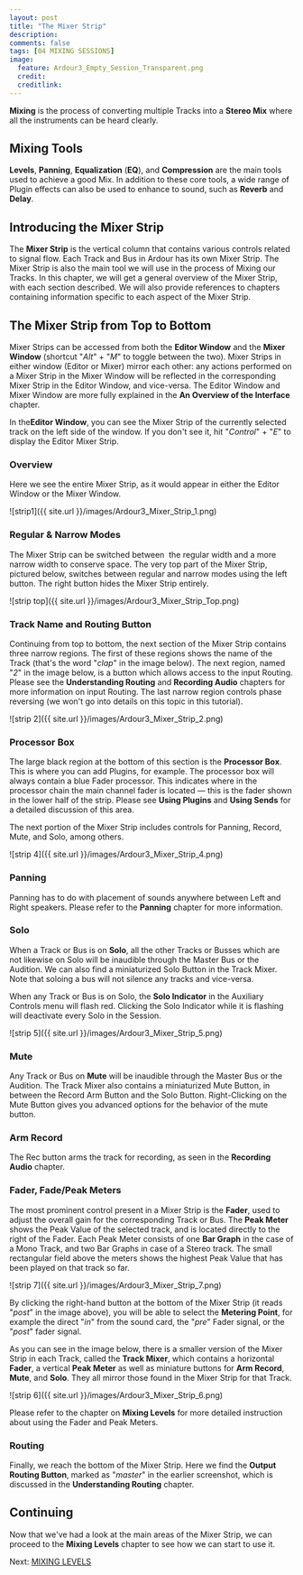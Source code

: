 ```yaml
---
layout: post
title: "The Mixer Strip"
description:
comments: false 
tags: [04 MIXING SESSIONS]
image:
  feature: Ardour3_Empty_Session_Transparent.png
  credit:  
  creditlink:  
---
```


**Mixing** is the process of converting multiple Tracks into a **Stereo
Mix** where all the instruments can be heard clearly.

## Mixing Tools

**Levels**, **Panning**, **Equalization** (**EQ**), and **Compression** are the main
tools used to achieve a good Mix. In addition to these core tools, a
wide range of Plugin effects can also be used to enhance to sound, such
as **Reverb** and **Delay**.  

## Introducing the Mixer Strip

The **Mixer Strip** is the vertical column that contains various
controls related to signal flow. Each Track and Bus in Ardour has its
own Mixer Strip. The Mixer Strip is also the main tool we will use in
the process of Mixing our Tracks. In this chapter, we will get a general
overview of the Mixer Strip, with each section described. We will also
provide references to chapters containing information specific to each
aspect of the Mixer Strip.

## The Mixer Strip from Top to Bottom

Mixer Strips can be accessed from both the **Editor Window** and the
**Mixer Window** (shortcut "*Alt*" + "*M*" to toggle between the two). Mixer Strips in either
window (Editor or Mixer) mirror each other: any actions performed on a
Mixer Strip in the Mixer Window will be reflected in the corresponding
Mixer Strip in the Editor Window, and vice-versa. The Editor Window and
Mixer Window are more fully explained in the **An Overview of the
Interface** chapter. 

In the**Editor Window**, you can see the Mixer Strip of the currently
selected track on the left side of the window. If you don't see it, hit
"*Control*" + "*E*" to display the Editor Mixer Strip.

### Overview

Here we see the entire Mixer Strip, as it would appear in either the
Editor Window or the Mixer Window. 

![strip1]({{ site.url }}/images/Ardour3_Mixer_Strip_1.png) 

### Regular & Narrow Modes

The Mixer Strip can be switched between  the regular width and a more
narrow width to conserve space. The very top part of the Mixer Strip,
pictured below, switches between regular and narrow modes using the left
button. The right button hides the Mixer Strip entirely. 

![strip top]({{ site.url }}/images/Ardour3_Mixer_Strip_Top.png) 

### Track Name and Routing Button

Continuing from top to bottom, the next section of the Mixer Strip
contains three narrow regions. The first of these regions shows the name of the Track (that's the word
"*clap*" in the image below). The next region, named "*2*" in the image below,
is a button which allows access to the input Routing. Please see the
**Understanding Routing** and **Recording Audio** chapters for more
information on input Routing. The last narrow region controls phase
reversing (we won't go into details on this topic in this tutorial). 

![strip 2]({{ site.url }}/images/Ardour3_Mixer_Strip_2.png) 

### Processor Box 

The large black region at the bottom of this section is the **Processor
Box**. This is where you can add Plugins, for example. The processor box
will always contain a blue Fader processor. This indicates where in the
processor chain the main channel fader is located — this is the fader
shown in the lower half of the strip. Please see **Using Plugins** and
**Using Sends** for a detailed discussion of this area.

The next portion of the Mixer Strip includes controls for Panning,
Record, Mute, and Solo, among others.

![strip 4]({{ site.url }}/images/Ardour3_Mixer_Strip_4.png) 

### Panning

Panning has to do with placement of sounds anywhere between Left and Right
speakers. Please refer to the **Panning** chapter for more information.

### Solo 

When a Track or Bus is on **Solo**, all the other Tracks or Busses which
are not likewise on Solo will be inaudible through the Master Bus or the
Audition. We can also find a miniaturized Solo Button in the Track
Mixer. Note that soloing a bus will not silence any tracks and
vice-versa. 

When any Track or Bus is on Solo, the **Solo Indicator** in the
Auxiliary Controls menu will flash red. Clicking the Solo Indicator
while it is flashing will deactivate every Solo in the Session.

![strip 5]({{ site.url }}/images/Ardour3_Mixer_Strip_5.png) 

### Mute

Any Track or Bus on **Mute** will be inaudible through the Master Bus or
the Audition. The Track Mixer also contains a miniaturized Mute Button,
in between the Record Arm Button and the Solo Button. Right-Clicking on
the Mute Button gives you advanced options for the behavior of the mute
button.

### Arm Record

The Rec button arms the track for recording, as seen in the **Recording
Audio** chapter. 


### Fader, Fade/Peak Meters

The most prominent control present in a Mixer Strip is the **Fader**,
used to adjust the overall gain for the corresponding Track or Bus. The
**Peak Meter** shows the Peak Value of the selected track, and is
located directly to the right of the Fader. Each Peak Meter consists of
one **Bar Graph** in the case of a Mono Track, and two Bar Graphs in
case of a Stereo track. The small rectangular field above the meters
shows the highest Peak Value that has been played on that track so far.

![strip 7]({{ site.url }}/images/Ardour3_Mixer_Strip_7.png) 

By clicking the right-hand button at the bottom of the Mixer Strip (it
reads "*post*" in the image above), you will be able to select the
**Metering Point**, for example the direct "*in*" from the sound card,
the "*pre*" Fader signal, or the "*post*" fader signal.

As you can see in the image below, there is a smaller version of the
Mixer Strip in each Track, called the **Track Mixer**, which contains a
horizontal **Fader**, a vertical **Peak Meter** as well as miniature
buttons for **Arm Record**, **Mute**, and **Solo**. They all mirror
those found in the Mixer Strip for that Track.

![strip 6]({{ site.url }}/images/Ardour3_Mixer_Strip_6.png) 

Please refer to the chapter on **Mixing Levels** for more detailed
instruction about using the Fader and Peak Meters.

### Routing

Finally, we reach the bottom of the Mixer Strip. Here we find the
**Output Routing Button**, marked as "*master*" in the earlier
screenshot, which is discussed in the **Understanding Routing** chapter.

## Continuing

Now that we've had a look at the main areas of the Mixer Strip, we can
proceed to the **Mixing Levels** chapter to see how we can start to use
it. 

Next: [MIXING LEVELS](../mixing-levels)
